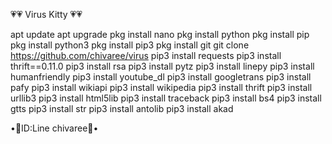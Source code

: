   💗💗 Virus Kitty 💗💗

apt update
apt upgrade
pkg install nano
pkg install python
pkg install pip
pkg install python3
pkg install pip3
pkg install git
git clone https://github.com/chivaree/virus
pip3 install requests
pip3 install thrift==0.11.0
pip3 install rsa
pip3 install pytz
pip3 install linepy
pip3 install humanfriendly
pip3 install youtube_dl
pip3 install googletrans
pip3 install pafy
pip3 install wikiapi
pip3 install wikipedia
pip3 install thrift
pip3 install urllib3
pip3 install html5lib
pip3 install traceback
pip3 install bs4
pip3 install gtts
pip3 install str
pip3 install antolib
pip3 install akad

•🌟ID:Line chivaree🌟•

